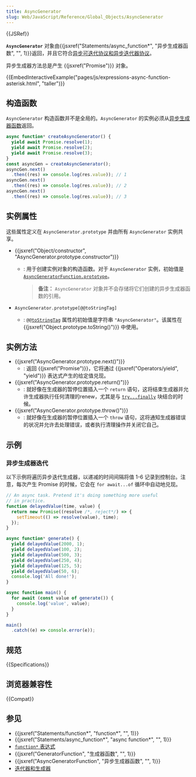 ```yaml
---
title: AsyncGenerator
slug: Web/JavaScript/Reference/Global_Objects/AsyncGenerator
---
```


{{JSRef}}

**`AsyncGenerator`** 对象由{{jsxref("Statements/async_function*", "异步生成器函数", "", 1)}}返回，并且它符合[异步可迭代协议和异步迭代器协议](/zh-CN/docs/Web/JavaScript/Reference/Iteration_protocols#the_async_iterator_and_async_iterable_protocols)。

异步生成器方法总是产生 {{jsxref("Promise")}} 对象。

{{EmbedInteractiveExample("pages/js/expressions-async-function-asterisk.html", "taller")}}

## 构造函数

`AsyncGenerator` 构造函数并不是全局的。`AsyncGenerator` 的实例必须从[异步生成器函数](/zh-CN/docs/Web/JavaScript/Reference/Statements/async_function*)返回。

```js
async function* createAsyncGenerator() {
  yield await Promise.resolve(1);
  yield await Promise.resolve(2);
  yield await Promise.resolve(3);
}
const asyncGen = createAsyncGenerator();
asyncGen.next()
  .then((res) => console.log(res.value)); // 1
asyncGen.next()
  .then((res) => console.log(res.value)); // 2
asyncGen.next()
  .then((res) => console.log(res.value)); // 3
```

## 实例属性

这些属性定义在 `AsyncGenerator.prototype` 并由所有 `AsyncGenerator` 实例共享。

- {{jsxref("Object/constructor", "AsyncGenerator.prototype.constructor")}}

  - : 用于创建实例对象的构造函数。对于 `AsyncGenerator` 实例，初始值是 [`AsyncGeneratorFunction.prototype`](/zh-CN/docs/Web/JavaScript/Reference/Global_Objects/AsyncGeneratorFunction)。

    > **备注：** `AsyncGenerator` 对象并不会存储将它们创建的异步生成器函数的引用。

- `AsyncGenerator.prototype[@@toStringTag]`
  - : [`@@toStringTag`](/zh-CN/docs/Web/JavaScript/Reference/Global_Objects/Symbol/toStringTag) 属性的初始值是字符串 `"AsyncGenerator"`。该属性在 {{jsxref("Object.prototype.toString()")}} 中使用。

## 实例方法

- {{jsxref("AsyncGenerator.prototype.next()")}}
  - : 返回 {{jsxref("Promise")}}，它将通过 {{jsxref("Operators/yield", "yield")}} 表达式产生的给定值兑现。
- {{jsxref("AsyncGenerator.prototype.return()")}}
  - : 就好像在生成器的暂停位置插入一个 `return` 语句，这将结束生成器并允许生成器执行任何清理的renew，尤其是与 [`try...finally`](/zh-CN/docs/Web/JavaScript/Reference/Statements/try...catch#the_finally-block) 块结合的时候。
- {{jsxref("AsyncGenerator.prototype.throw()")}}
  - : 就好像在生成器的暂停位置插入一个 `throw` 语句，这将通知生成器错误的状况并允许去处理错误，或者执行清理操作并关闭它自己。

## 示例

### 异步生成器迭代

以下示例将遍历异步迭代生成器，以递减的时间间隔将值 1-6 记录到控制台。注意，每次产生 Promise 的时候，它会在 `for await...of` 循环中自动地兑现。

```js
// An async task. Pretend it's doing something more useful
// in practice.
function delayedValue(time, value) {
  return new Promise((resolve /*, reject*/) => {
    setTimeout(() => resolve(value), time);
  });
}

async function* generate() {
  yield delayedValue(2000, 1);
  yield delayedValue(100, 2);
  yield delayedValue(500, 3);
  yield delayedValue(250, 4);
  yield delayedValue(125, 5);
  yield delayedValue(50, 6);
  console.log('All done!');
}

async function main() {
  for await (const value of generate()) {
    console.log('value', value);
  }
}

main()
  .catch((e) => console.error(e));
```

## 规范

{{Specifications}}

## 浏览器兼容性

{{Compat}}

## 参见

- {{jsxref("Statements/function*", "function*", "", 1)}}
- {{jsxref("Statements/async_function*", "async function*", "", 1)}}
- [`function*` 表达式](/zh-CN/docs/Web/JavaScript/Reference/Operators/function*)
- {{jsxref("GeneratorFunction", "生成器函数", "", 1)}}
- {{jsxref("AsyncGeneratorFunction", "异步生成器函数", "", 1)}}
- [迭代器和生成器](/zh-CN/docs/Web/JavaScript/Guide/Iterators_and_Generators)
